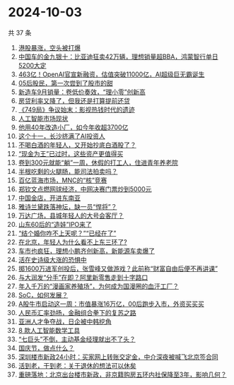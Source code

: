 # 2024-10-03

共 37 条

<!-- BEGIN 36KR -->
<!-- 最后更新时间 2024-10-03 15:00:58 +0800 -->
1. [港股暴涨，空头被打爆](https://36kr.com/p/2975157358055688)
1. [中国车的金九银十：比亚迪狂卖42万辆，理想销量超BBA，鸿蒙智行单日5200大定](https://36kr.com/p/2974877090648071)
1. [463亿！OpenAI官宣新融资，估值突破11000亿，AI超级巨无霸诞生](https://36kr.com/p/2975909620961285)
1. [05后股民，第一次尝到了股市的甜](https://36kr.com/p/2975327847993347)
1. [新造车9月销量：卷低价奏效，“理小零”创新高](https://36kr.com/p/2974635673342214)
1. [房贷利率又降了，但我还是打算提前还贷](https://36kr.com/p/2974662921555968)
1. [《749局》争议始末：影视热钱时代的遗迹](https://36kr.com/p/2975452282048770)
1. [人工智能市场现状](https://36kr.com/p/2965565655142656)
1. [他用40年改造小厂，如今年收超3700亿](https://36kr.com/p/2975004237779203)
1. [这个十一，长沙挤满了AI投资人](https://36kr.com/p/2974717638070534)
1. [不喝白酒的年轻人，又开始抄底白酒股了？](https://36kr.com/p/2974643407016201)
1. [“现金为王”已过时，这些资产更值得买](https://36kr.com/p/2975380633112580)
1. [卷到300元就能“躺”一周，休假的打工人，住进青年养老院](https://36kr.com/p/2975387903381504)
1. [半根吃剩的火腿肠，能司法拍卖吗？](https://36kr.com/p/2974724801270025)
1. [百亿蓝海市场，MNC的“核”竞赛](https://36kr.com/p/2976025817370885)
1. [郑钦文点燃网球经济，中网决赛门票炒到5000元](https://36kr.com/p/2973409128615944)
1. [中国金店，开进东南亚](https://36kr.com/p/2974672444854274)
1. [雅诗兰黛跌落神坛，缺一员“悍将”？](https://36kr.com/p/2975257687118089)
1. [万达广场，县城年轻人的大号会客厅？](https://36kr.com/p/2974771367940360)
1. [山东60后的“造娃”IPO来了](https://36kr.com/p/2974061655740678)
1. [“结个婚你咋不上天呢？”“已经在了”](https://36kr.com/p/2973323119628296)
1. [在北京，年轻人为什么看不上东三环了?](https://36kr.com/p/2972367602815238)
1. [车市也疯狂，理想小鹏齐创新高，新能源车卖爆了](https://36kr.com/p/2973779483414537)
1. [活在史诗级大涨的恐惧中](https://36kr.com/p/2973741037981956)
1. [掷1600万进军创投后，张雪峰又做游戏？此前称“财富自由后便不再讲课”](https://36kr.com/p/2973732045213699)
1. [与大润发“分手”在即？阿里新零售走到十字路口](https://36kr.com/p/2973470821142536)
1. [年入千万的“漫画家养殖场”，为何成为国漫圈的血汗工厂？](https://36kr.com/p/2973920890888072)
1. [SoC，如何发展？](https://36kr.com/p/2973324553933063)
1. [A股牛市启动这一周：市值暴涨16万亿，00后跑步入市，外资买买买](https://36kr.com/p/2973732030599168)
1. [人民币汇率劲扬，金融组合拳下的复苏之路](https://36kr.com/p/2973551682048007)
1. [亚洲人才争夺战，日企被中韩挖角](https://36kr.com/p/2973641494286595)
1. [8 款人工智能数学工具](https://36kr.com/p/2973345426349960)
1. [“七巨头”不倒，主动基金经理就出不了头？](https://36kr.com/p/2973969161736199)
1. [国庆节，做点什么？](https://36kr.com/p/2973475388248071)
1. [深圳楼市新政24小时：买家网上转账交定金，中介深夜被喊飞北京签合同](https://36kr.com/p/2973731955626249)
1. [活到老，干到老：关于退休的想法可以休矣](https://36kr.com/p/2963811410989057)
1. [重磅落地：北京出台楼市新政，非京籍购房五环内社保降至3年，影响几何？](https://36kr.com/p/2973455567507465)
<!-- END 36KR -->